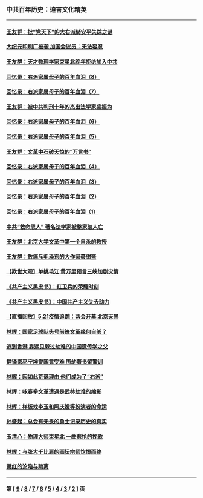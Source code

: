 ### 中共百年历史：迫害文化精英
---
#### [王友群：批“党天下”的大右派储安平失踪之谜](../../pages/nf1176111/n12954229.md?05190430) 
#### [大纪元印刷厂被袭 加国会议员：无法容忍](../../pages/nf1176111/n12883028.md?05190430) 
#### [王友群：天才物理学家束星北晚年拒绝加入中共](../../pages/nf1176111/n12792913.md?05190430) 
#### [回忆录：右派家属母子的百年血泪（8）](../../pages/nf1176111/n12706196.md?05190430) 
#### [回忆录：右派家属母子的百年血泪（7）](../../pages/nf1176111/n12706191.md?05190430) 
#### [王友群：被中共判刑十年的杰出法学家盛振为](../../pages/nf1176111/n12706141.md?05190430) 
#### [回忆录：右派家属母子的百年血泪（6）](../../pages/nf1176111/n12698863.md?05190430) 
#### [回忆录：右派家属母子的百年血泪（5）](../../pages/nf1176111/n12692515.md?05190430) 
#### [王友群：文革中石破天惊的“万言书”](../../pages/nf1176111/n12690994.md?05190430) 
#### [回忆录：右派家属母子的百年血泪（4）](../../pages/nf1176111/n12686410.md?05190430) 
#### [回忆录：右派家属母子的百年血泪（3）](../../pages/nf1176111/n12683820.md?05190430) 
#### [回忆录：右派家属母子的百年血泪（2）](../../pages/nf1176111/n12679738.md?05190430) 
#### [回忆录：右派家属母子的百年血泪（1）](../../pages/nf1176111/n12678112.md?05190430) 
#### [中共“救命恩人” 著名法学家被整家破人亡](../../pages/nf1176111/n12658168.md?05190430) 
#### [王友群：北京大学文革中第一个自杀的教授](../../pages/nf1176111/n12632697.md?05190430) 
#### [王友群：敢痛斥毛泽东的大作家聂绀弩](../../pages/nf1176111/n12384788.md?05190430) 
#### [【欺世大观】单挑毛江 黄万里预言三峡加剧灾情](../../pages/nf1176111/n12357101.md?05190430) 
#### [《共产主义黑皮书》：红卫兵的荣耀时刻](../../pages/nf1176111/n12190329.md?05190430) 
#### [《共产主义黑皮书》：中国共产主义失去动力](../../pages/nf1176111/n12168749.md?05190430) 
#### [【直播回放】5.21疫情追踪：两会开幕 北京天黑](../../pages/nf1176111/n12126358.md?05190430) 
#### [林辉：国家足球队头号前锋文革缘何自杀？](../../pages/nf1176111/n11648921.md?05190430) 
#### [逃到香港 靠远见躲过劫难的中国遗传学之父](../../pages/nf1176111/n11535984.md?05190430) 
#### [翻译家巫宁坤爱国竟受难 历劫著书留警训](../../pages/nf1176111/n11478084.md?05190430) 
#### [林辉：因如此荒诞理由 他们成为了“右派”](../../pages/nf1176111/n11070799.md?05190430) 
#### [林辉：咏春拳文革遭遇是武林劫难的缩影](../../pages/nf1176111/n11042647.md?05190430) 
#### [林辉：样板戏李玉和阿庆嫂等扮演者的命运](../../pages/nf1176111/n11034634.md?05190430) 
#### [孙盛起：总会有无畏的勇士记录历史的真实](../../pages/nf1176111/n11027279.md?05190430) 
#### [玉清心：物理大师束星北 一曲悲怆的挽歌](../../pages/nf1176111/n11022591.md?05190430) 
#### [林辉：与张大千比肩的画坛宗师饮恨而终](../../pages/nf1176111/n11020634.md?05190430) 
#### [萧红的沦陷与疏离](../../pages/nf1176111/n11005892.md?05190430) 

---
#### 第 [ [9](./9.md?05190430) / [8](./8.md?05190430) / [7](./7.md?05190430) / [6](./6.md?05190430) / [5](./5.md?05190430) / [4](./4.md?05190430) / [3](./3.md?05190430) / [2](./2.md?05190430) ] 页
